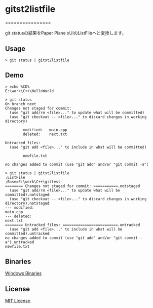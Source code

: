 # gitst2listfile
================

git statusの結果をPaper Plane xUIのListFileへと変換します。

## Usage

    > git status | gitst2listfile

## Demo

    > echo %CD%
	E:\work\C++\HelloWorld

    > git status
    On branch next
    Changes not staged for commit:
      (use "git add/rm <file>..." to update what will be committed)
      (use "git checkout -- <file>..." to discard changes in working directory)
    
            modified:   main.cpp
            deleted:    next.txt
    
    Untracked files:
      (use "git add <file>..." to include in what will be committed)
    
            newfile.txt
    
    no changes added to commit (use "git add" and/or "git commit -a")

	> git status | gitst2listfile
    ;ListFile
    ;Base=E:\work\C++\gittest
    ======== Changes not staged for commit: ===========.notstaged
      (use "git add/rm <file>..." to update what will be committed).notstaged
      (use "git checkout -- <file>..." to discard changes in working directory).notstaged
    --- modified:
    main.cpp
    --- deleted:
    next.txt
    ======== Untracked files: =========================.untracked
      (use "git add <file>..." to include in what will be committed).untracked
    no changes added to commit (use "git add" and/or "git commit -a").untracked
    newfile.txt

## Binaries

[Windows Binaries](https://github.com/wordijp/gitst2listfile/releases)

## License

[MIT License](http://opensource.org/licenses/MIT).

